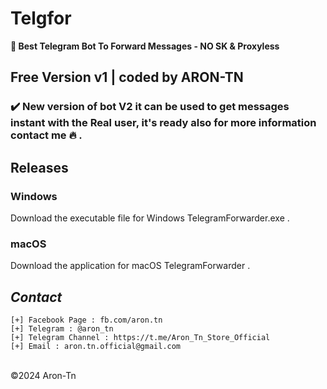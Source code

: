 
# Telgfor
**🚀 Best Telegram Bot To Forward Messages - NO SK & Proxyless**

## Free Version v1 | coded by ARON-TN

### ✔️ New version of bot V2 it can be used to get messages instant with the Real user, it's ready also for more information contact me 🔥 .

## Releases

### Windows
Download the executable file for Windows TelegramForwarder.exe .

### macOS
Download the application for macOS TelegramForwarder .

*Contact*
----
```
[+] Facebook Page : fb.com/aron.tn
[+] Telegram : @aron_tn
[+] Telegram Channel : https://t.me/Aron_Tn_Store_Official
[+] Email : aron.tn.official@gmail.com
```

<br>©2024 Aron-Tn
